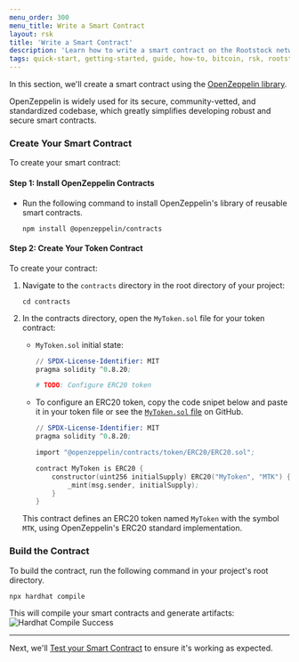 ```yaml
---
menu_order: 300
menu_title: Write a Smart Contract
layout: rsk
title: 'Write a Smart Contract'
description: 'Learn how to write a smart contract on the Rootstock network'
tags: quick-start, getting-started, guide, how-to, bitcoin, rsk, rootstock, blockchain
---
```


In this section, we'll create a smart contract using the [OpenZeppelin library](https://www.openzeppelin.com/contracts).

OpenZeppelin is widely used for its secure, community-vetted, and standardized codebase, which greatly simplifies developing robust and secure smart contracts.

### Create Your Smart Contract

To create your smart contract:

#### Step 1: Install OpenZeppelin Contracts

- Run the following command to install OpenZeppelin's library of reusable smart contracts.
    ```shell
    npm install @openzeppelin/contracts
    ```

#### Step 2: Create Your Token Contract

To create your contract:

1. Navigate to the `contracts` directory in the root directory of your project:
    ```shell
    cd contracts
    ```

2. In the contracts directory, open the `MyToken.sol` file for your token contract:

    - `MyToken.sol` initial state:
        ```s
        // SPDX-License-Identifier: MIT
        pragma solidity ^0.8.20;

        # TODO: Configure ERC20 token

        ```
    
    - To configure an ERC20 token, copy the code snipet below and paste it in your token file or see the [`MyToken.sol` file](https://raw.githubusercontent.com/jesus-iov/rootstock-quick-start-guide/feat/complete/contracts/MyToken.sol) on GitHub.
        ```s
        // SPDX-License-Identifier: MIT
        pragma solidity ^0.8.20;

        import "@openzeppelin/contracts/token/ERC20/ERC20.sol";

        contract MyToken is ERC20 {
            constructor(uint256 initialSupply) ERC20("MyToken", "MTK") {
                _mint(msg.sender, initialSupply);
            }
        }
        ```

    This contract defines an ERC20 token named `MyToken` with the symbol `MTK`, using OpenZeppelin's ERC20 standard implementation.

### Build the Contract

To build the contract, run the following command in your project's root directory.
```shell
npx hardhat compile
```
This will compile your smart contracts and generate artifacts:
![Hardhat Compile Success](/assets/img/guides/quickstart/hardhat/compile-success.png)

---
Next, we'll [Test your Smart Contract](/guides/quickstart/hardhat/test-smart-contract/) to ensure it's working as expected.
